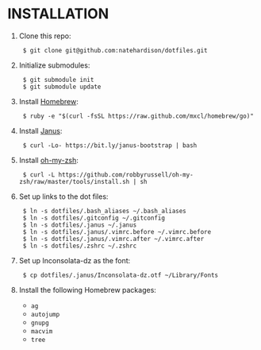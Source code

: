 INSTALLATION
============
1. Clone this repo:

        $ git clone git@github.com:natehardison/dotfiles.git

1. Initialize submodules:

        $ git submodule init
        $ git submodule update

1. Install [Homebrew](http://brew.sh/):

        $ ruby -e "$(curl -fsSL https://raw.github.com/mxcl/homebrew/go)"

1. Install [Janus](https://github.com/carlhuda/janus):

        $ curl -Lo- https://bit.ly/janus-bootstrap | bash

1. Install [oh-my-zsh](https://github.com/robbyrussell/oh-my-zsh):

        $ curl -L https://github.com/robbyrussell/oh-my-zsh/raw/master/tools/install.sh | sh

1. Set up links to the dot files:

        $ ln -s dotfiles/.bash_aliases ~/.bash_aliases
        $ ln -s dotfiles/.gitconfig ~/.gitconfig
        $ ln -s dotfiles/.janus ~/.janus
        $ ln -s dotfiles/.janus/.vimrc.before ~/.vimrc.before
        $ ln -s dotfiles/.janus/.vimrc.after ~/.vimrc.after
        $ ln -s dotfiles/.zshrc ~/.zshrc

1. Set up Inconsolata-dz as the font:

        $ cp dotfiles/.janus/Inconsolata-dz.otf ~/Library/Fonts

1. Install the following Homebrew packages:

    * `ag`
    * `autojump`
    * `gnupg`
    * `macvim`
    * `tree`
